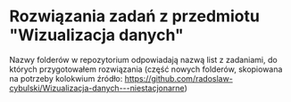 # Rozwiązania zadań z przedmiotu "Wizualizacja danych"

Nazwy folderów w repozytorium odpowiadają nazwą list z zadaniami, do których przygotowałem rozwiązania (część nowych folderów, skopiowana na potrzeby kolokwium źródło: https://github.com/radoslaw-cybulski/Wizualizacja-danych---niestacjonarne)
